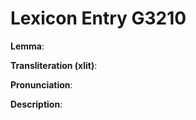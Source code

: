 # Lexicon Entry G3210

**Lemma**: 

**Transliteration (xlit)**: 

**Pronunciation**: 

**Description**:

